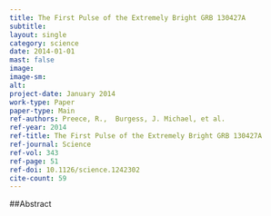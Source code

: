 ```yaml
---
title: The First Pulse of the Extremely Bright GRB 130427A
subtitle: 
layout: single
category: science
date: 2014-01-01
mast: false
image: 
image-sm: 
alt: 
project-date: January 2014
work-type: Paper
paper-type: Main
ref-authors: Preece, R.,  Burgess, J. Michael, et al. 
ref-year: 2014
ref-title: The First Pulse of the Extremely Bright GRB 130427A
ref-journal: Science
ref-vol: 343
ref-page: 51
ref-doi: 10.1126/science.1242302
cite-count: 59
---
```



##Abstract

